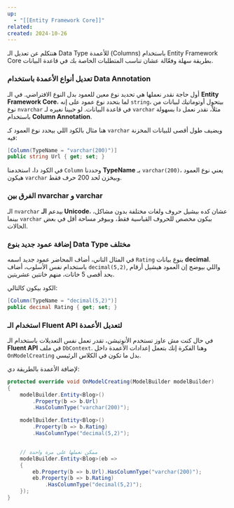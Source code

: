 ```yaml
---
up:
  - "[[Entity Framework Core]]"
related: 
created: 2024-10-26
---
```

هنتكلم عن تعديل الـ Data Type للأعمدة (Columns) باستخدام Entity Framework Core بطريقة سهلة وفعّالة عشان تناسب المتطلبات الخاصة بك في قاعدة البيانات.

### تعديل أنواع الأعمدة باستخدام Data Annotation

أول حاجة نقدر نعملها هي تحديد نوع معين للعمود بدل النوع الافتراضي. 
في الـ **Entity Framework Core**، لما بتحدد نوع عمود على إنه `string`، بيتحول أوتوماتيك لبيانات من نوع `nvarchar` في قاعدة البيانات. 
لو حبينا نغيره لـ `varchar` مثلاً، نقدر نعمل دا بسهولة باستخدام **Column Annotation**.

هنا مثال بالكود اللي بيحدد نوع العمود كـ `varchar` ويضيف طول أقصى للبيانات المخزنة فيه:

```csharp
[Column(TypeName = "varchar(200)")]
public string Url { get; set; }
```

في الكود دا، استخدمنا `Column` وحددنا **TypeName** بـ `varchar(200)`، يعني نوع العمود هيكون `varchar` وبيخزن لحد 200 حرف فقط.

### الفرق بين nvarchar و varchar

الـ `nvarchar` بيدعم **الـ Unicode**، عشان كده بيشيل حروف ولغات مختلفة بدون مشاكل، بينما `varchar` بيكون مخصص للحروف القياسية فقط، وبيوفر مساحة أقل في بعض الحالات.

### إضافة عمود جديد بنوع Data Type مختلف

في المثال التاني، أضاف المحاضر عمود جديد اسمه `Rating` بنوع بيانات **decimal**. باستخدام نفس الأسلوب، أضاف `decimal(5,2)`, واللي بيوضح إن العمود هيشيل أرقام بحد أقصى 5 خانات، منهم خانتين عشريتين.

الكود بيكون كالتالي:

```csharp
[Column(TypeName = "decimal(5,2)")]
public decimal Rating { get; set; }
```

### استخدام الـ Fluent API لتعديل الأعمدة

في حال كنت مش عاوز تستخدم الأنوتيشن، تقدر تعمل نفس التعديلات باستخدام الـ **Fluent API** في ملف `DbContext`. 
وهنا الفكرة إنك بتعمل إعدادات الأعمدة داخل `OnModelCreating` بدل ما تكون في الكلاس الرئيسي.

لإضافة الأعمدة بالطريقة دي:

```csharp
protected override void OnModelCreating(ModelBuilder modelBuilder)
{
    modelBuilder.Entity<Blog>()
        .Property(b => b.Url)
        .HasColumnType("varchar(200)");

    modelBuilder.Entity<Blog>()
        .Property(b => b.Rating)
        .HasColumnType("decimal(5,2)");


	// ممكن نعملها على مرة واحدة
	modelBuilder.Entity<Blog>(eb => 
	{
		eb.Property(b => b.Url).HasColumnType("varchar(200)");
		eb.Property(b => b.Rating)
			.HasColumnType("decimal(5,2)");
	});
}
```
